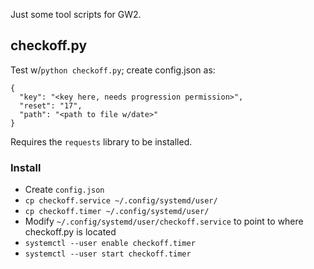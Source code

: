 Just some tool scripts for GW2.

## checkoff.py

Test w/`python checkoff.py`; create config.json as:
```
{
  "key": "<key here, needs progression permission>",
  "reset": "17",
  "path": "<path to file w/date>"
}
```

Requires the `requests` library to be installed.

### Install

- Create `config.json`
- `cp checkoff.service ~/.config/systemd/user/`
- `cp checkoff.timer ~/.config/systemd/user/`
- Modify `~/.config/systemd/user/checkoff.service` to point to where checkoff.py is located
- `systemctl --user enable checkoff.timer`
- `systemctl --user start checkoff.timer`

